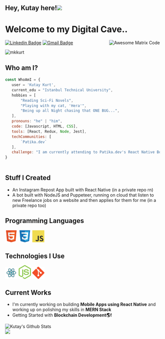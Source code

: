 ## Hey, Kutay here!<img src="https://media.giphy.com/media/hvRJCLFzcasrR4ia7z/giphy.gif" width="25px">

<h1>Welcome to my Digital Cave..</h1> 

<img src = 'https://github.com/MarikIshtar007/MarikIshtar007/blob/master/images/matrix.gif' alt = 'Awesome Matrix Code' align='right'/>

[![Linkedin Badge](https://img.shields.io/badge/-mkutaykurt-blue?style=flat-square&logo=Linkedin&logoColor=white&link=https://www.linkedin.com/in/mkutaykurt/)](https://www.linkedin.com/in/mkutaykurt/) [![Gmail Badge](https://img.shields.io/badge/-kutaykurt99@gmail.com-c14438?style=flat-square&logo=Gmail&logoColor=white&link=mailto:kutaykurt99@gmail.com)](mailto:kutaykurt99@gmail.com) 
<p align="left"> <img src="https://komarev.com/ghpvc/?username=mkkurt" alt="mkkurt" /> </p>

 ## Who am I?
 ```javascript
const WhoAmI = {
    user = 'Kutay Kurt',
    current_edu = "Istanbul Technical University",
    hobbies = [
        "Reading Sci-Fi Novels",    	
        "Playing with my cat, 'Hera'",
        "Being up all Night chasing that ONE BUG...",
    ],
    pronouns: "he" | "him",
    code: [Javascript, HTML, CSS],
    tools: [React, Redux, Node, Jest],
    techCommunities: [
        `Patika.dev`
    ],
    challenge: "I am currently attending to Patika.dev's React Native Bootcamp"
 }
	
 ```
 
 ## Stuff I Created

- An Instagram Repost App built with React Native (in a private repo rn)
- A bot built with NodeJS and Puppeteer, running on cloud that listen to new Freelance jobs on a website and then applies for them for me (in a private repo too)
 
## Programming Languages
<img src = 'https://github.com/mkkurt/mkkurt/blob/main/images/html.svg' width='40'/> <img src = 
'https://github.com/mkkurt/mkkurt/blob/main/images/css.svg' width='40'/> <img src = 
'https://github.com/mkkurt/mkkurt/blob/main/images/js.svg' width='40'/>                                                                      
 ## Technologies I Use
<img src ='https://github.com/mkkurt/mkkurt/blob/main/images/react.svg' width='40'/> <img src = 
'https://github.com/mkkurt/mkkurt/blob/main/images/node.svg' width='40'/> <img src = 
'https://github.com/mkkurt/mkkurt/blob/main/images/git.svg' width='40'/>   
 

 
## Current Works
 * I'm currently working on building **Mobile Apps using React Native** and working up on polishing my skills in **MERN Stack**
 * Getting Started with **Blockchain Development🌎!**

![Kutay's Github Stats](https://github-readme-stats.vercel.app/api?username=mkkurt&show_icons=true&hide=[%22issues%22])  
<img src = "https://github-readme-stats.vercel.app/api/top-langs/?username=mkkurt&layout=compact">
 
